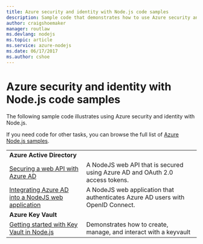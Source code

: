 ```yaml
---
title: Azure security and identity with Node.js code samples
description: Sample code that demonstrates how to use Azure security and identity with Node.js.
author: craigshoemaker
manager: routlaw
ms.devlang: nodejs
ms.topic: article
ms.service: azure-nodejs
ms.date: 06/17/2017
ms.author: cshoe
---
```


# Azure security and identity with Node.js code samples

The following sample code illustrates using Azure security and identity with Node.js.

If you need code for other tasks, you can browse the full list of [Azure Node.js samples](https://azure.microsoft.com/resources/samples/?term=nodejs).

| | |
|---|---|
| **Azure Active Directory** ||
| [Securing a web API with Azure AD](https://azure.microsoft.com/resources/samples/active-directory-node-webapi/) | A NodeJS web API that is secured using Azure AD and OAuth 2.0 access tokens. |
| [Integrating Azure AD into a NodeJS web application](https://azure.microsoft.com/resources/samples/active-directory-node-webapp-openidconnect/) | A NodeJS web application that authenticates Azure AD users with OpenID Connect. |
| **Azure Key Vault** ||
| [Getting started with Key Vault in Node.js](https://azure.microsoft.com/resources/samples/key-vault-node-getting-started/) | Demonstrates how to create, manage, and interact with a keyvault |
